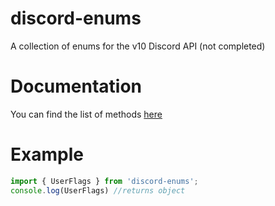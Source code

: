 # discord-enums
A collection of enums for the v10 Discord API (not completed)

# Documentation
You can find the list of methods [here](https://github.com/dubfib/discord-enums/blob/main/docs/Home.md)

# Example
```ts
import { UserFlags } from 'discord-enums';
console.log(UserFlags) //returns object
```